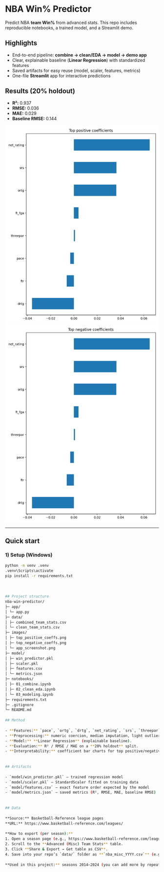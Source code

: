 # NBA Win% Predictor

Predict NBA **team Win%** from advanced stats. This repo includes reproducible notebooks, a trained model, and a Streamlit demo.

## Highlights
- End-to-end pipeline: **combine → clean/EDA → model → demo app**
- Clear, explainable baseline (**Linear Regression**) with standardized features
- Saved artifacts for easy reuse (model, scaler, features, metrics)
- One-file **Streamlit** app for interactive predictions

## Results (20% holdout)
- **R²:** 0.937  
- **RMSE:** 0.036  
- **MAE:** 0.029  
- **Baseline RMSE:** 0.144  

![Top positive coefficients](images/top_positive_coeffs.png)
![Top negative coefficients](images/top_negative_coeffs.png)

---

## Quick start

### 1) Setup (Windows)
```bash
python -m venv .venv
.venv\Scripts\activate
pip install -r requirements.txt



## Project structure
nba-win-predictor/
├─ app/
│ └─ app.py
├─ data/
│ ├─ combined_team_stats.csv
│ └─ clean_team_stats.csv
├─ images/
│ ├─ top_positive_coeffs.png
│ ├─ top_negative_coeffs.png
│ └─ app_screenshot.png
├─ model/
│ ├─ win_predictor.pkl
│ ├─ scaler.pkl
│ ├─ features.csv
│ └─ metrics.json
├─ notebooks/
│ ├─ 01_combine.ipynb
│ ├─ 02_clean_eda.ipynb
│ └─ 03_modeling.ipynb
├─ requirements.txt
├─ .gitignore
└─ README.md

## Method 

- **Features:** `pace`, `ortg`, `drtg`, `net_rating`, `srs`, `threepar`, `ftr`, `ft_fga`, etc.  
- **Preprocessing:** numeric coercion, median imputation, light outlier trimming, then **StandardScaler**.  
- **Model:** **Linear Regression** (explainable baseline).  
- **Evaluation:** R² / RMSE / MAE on a **20% holdout** split.  
- **Interpretability:** coefficient bar charts for top positive/negative drivers.


## Artifacts

- `model/win_predictor.pkl` — trained regression model  
- `model/scaler.pkl` — StandardScaler fitted on training data  
- `model/features.csv` — exact feature order expected by the model  
- `model/metrics.json` — saved metrics (R², RMSE, MAE, baseline RMSE)


## Data

**Source:** Basketball-Reference league pages  
**URL:** https://www.basketball-reference.com/leagues/

**How to export (per season):**
1. Open a season page (e.g., https://www.basketball-reference.com/leagues/NBA_2015.html).
2. Scroll to the **Advanced (Misc) Team Stats** table.
3. Click **Share & Export → Get table as CSV**.
4. Save into your repo’s `data/` folder as **`nba_misc_YYYY.csv`** (e.g., `nba_misc_2015.csv`).

**Used in this project:** seasons 2014–2024 (you can add more by repeating the steps).



